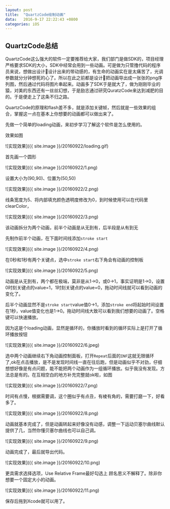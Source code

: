 ```yaml
---
layout: post
title:	"QuartzCode绘制动画"
data:	2016-9-17 22:22:43 +0800
categories:	iOS
---
```



## QuartzCode总结

QuartzCode这么强大的软件一定要推荐给大家，我们部门是做SDK的，项目经理严格要求SDK的大小，SDK中经常会用到一些动画。可是做为只管撸代码的程序员来说，想做出设计🦁设计出来的带动感的，有生命的动画实在是太痛苦了，光调参数就分分钟想死的心了。所以在此之前都是设计🦁把动画导出成一张张的png序列图，然后通过代码将图片串起来。动画多了SDK于是就大了，做为刚刚毕业的猿，对美的东西还有一丝丝幻想，于是励志通过研究QuratzCode来达到减肥的目的。于是便走上了这条不归之路。

QuartzCode的原理和flash差不多，就是添加关键帧，然后就是一些效果的组合，掌握这一点在基本上你想要的动画都可以做出来了。

先做一个简单的loading动画，来初步学习了解这个软件是怎么使用的。

效果如图

![实现效果]({{ site.image }}/20160922/loading.gif)

首先画一个圆形

![实现效果]({{ site.image }}/20160922/1.png)

设置大小为(90,90)、位置为(50,50)

![实现效果]({{ site.image }}/20160922/2.png)

线条宽度为5、将内部填充颜色透明度修改为0，到时候使用可以在代码里clearColor，

![实现效果]({{ site.image }}/20160922/3.png)

该动画拆分为两个动画，前半个动画是从无到有，后半段是从有到无

先制作前半个动画，在下面时间线添加`stroke start`

![实现效果]({{ site.image }}/20160922/4.png)

在0秒和1秒有两个关键点，选中`stroke start`右下角会有动画的控制板

![实现效果]({{ site.image }}/20160922/5.png)

动画是从无到有，两个都在极端，莫非是从1->0，或0->1，事实证明是1->0，设置0时刻关键点的value=1，1时刻关键点的value=0，拖动时间线就可以看到动画的变化了。

后半个动画显然不是`stroke start`value值0->1，添加`stroke end`将起始时间设置在1秒，value值变化也是1->0。拖动时间线大致可以看到我们想要的动画了。空格键可以快速播放。

因为这是个loading动画，显然是循环的，你播放时看到的循环实际上是打开了循环播放按钮

![实现效果]({{ site.image }}/20160922/6.jpeg)

选中两个动画继续右下角动画控制面板，打开`Repeat`后面的`INF`这就无限循环了,ok在点击播放，是不是发现时间线一直在往后跑，但是动画似乎不对劲，仔细想想好像是有点问题，能不能把两个动画作为一组循环播放。似乎我没有发现。方法总是有的。在互相空白的地方补充完整就ok啦，如图

![实现效果]({{ site.image }}/20160922/7.png)

时间有点慢，根据需要调，这个圈似乎有点丑，有棱有角的，需要打磨一下，好看多了。

![实现效果]({{ site.image }}/20160922/8.png)

动画就基本完成了，但是动画转起来好像没有动感，调整一下运动贝塞尔曲线默认提供了几，当然你懂贝塞尔曲线也可以自己调。

![实现效果]({{ site.image }}/20160922/9.png)

动画完成了，最后就导出代码。

![实现效果]({{ site.image }}/20160922/10.png)

更具需求选择选项，Use Relative Frame最好勾选上 顾名思义不解释了。除非你想要一个固定大小的动画。

![实现效果]({{ site.image }}/20160922/11.png)

保存后拖到Xcode就可以用了。